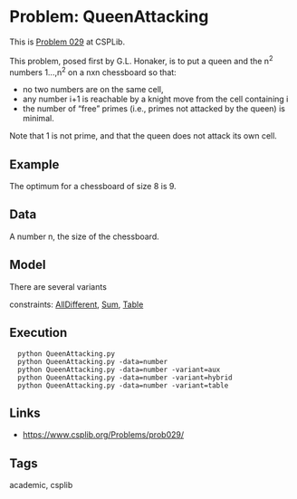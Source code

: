 # Problem: QueenAttacking

This is [Problem 029](https://www.csplib.org/Problems/prob029/) at CSPLib.

This problem, posed first by G.L. Honaker, is to put a queen and the n<sup>2</sup> numbers 1...,n<sup>2</sup>
on a nxn  chessboard so that:
 - no two numbers are on the same cell,
 - any number i+1 is reachable by a knight move from the cell containing i
 - the number of “free” primes (i.e., primes not attacked by the queen) is minimal.

Note that 1 is not prime, and that the queen does not attack its own cell.

## Example
  The optimum for a chessboard of size 8 is 9.

## Data
  A number n, the size of the chessboard.

## Model
  There are several variants

  constraints: [AllDifferent](https://pycsp.org/documentation/constraints/AllDifferent), [Sum](https://pycsp.org/documentation/constraints/Sum), [Table](https://pycsp.org/documentation/constraints/Table)

## Execution
```
  python QueenAttacking.py
  python QueenAttacking.py -data=number
  python QueenAttacking.py -data=number -variant=aux
  python QueenAttacking.py -data=number -variant=hybrid
  python QueenAttacking.py -data=number -variant=table
```

## Links
  - https://www.csplib.org/Problems/prob029/

## Tags
  academic, csplib
